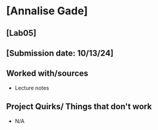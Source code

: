 # [Annalise Gade]
## [Lab05]
## [Submission date: 10/13/24]
## Worked with/sources 
* Lecture notes
## Project Quirks/ Things that don't work
* N/A
